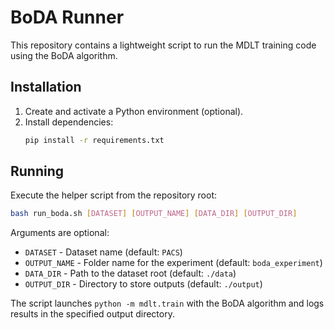 # BoDA Runner

This repository contains a lightweight script to run the MDLT training code using the BoDA algorithm.

## Installation

1. Create and activate a Python environment (optional).
2. Install dependencies:
   ```bash
   pip install -r requirements.txt
   ```

## Running

Execute the helper script from the repository root:

```bash
bash run_boda.sh [DATASET] [OUTPUT_NAME] [DATA_DIR] [OUTPUT_DIR]
```

Arguments are optional:

- `DATASET` - Dataset name (default: `PACS`)
- `OUTPUT_NAME` - Folder name for the experiment (default: `boda_experiment`)
- `DATA_DIR` - Path to the dataset root (default: `./data`)
- `OUTPUT_DIR` - Directory to store outputs (default: `./output`)

The script launches `python -m mdlt.train` with the BoDA algorithm and logs results in the specified output directory.

